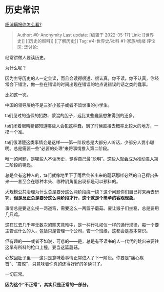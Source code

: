 # 历史常识
[杨浦瞒报你怎么看?](https://www.zhihu.com/question/532561846/answer/2485447471)

> Author: #0-Anonymity
> Last update: [编辑于 2022-05-17]
> Link: [[世界史]] [[历史的燃料]] [[了解历史]]
> Tag: #4-世界史/社科 #1-家族/统绪
> 评论区:
> 泛讨论:

经常讲做人要读历史。

为什么呢？

因为主导历史的人一定会读，而且会读得很透、很认真。你不读，你不认真，你经常会下错注，做一些在错误的时间出现在错误的地点说错误的话之类的蠢事。

比如这一次。

中国的领导层绝不是三岁小孩子或者不谙世事的小学生。

ta们见过的造假的招数、蒙混的胆子，远比某些蠢蛋想象得到的还多。

ta们闭着眼睛猜都知道哪些人会犯这种蠢，到了时候直接去概率比较大的地方，一摸一个准。

ta们很清楚这类事情会是这样——第一阶段总是大部分人听话，少部分人耍小聪明。总是需要一些“必要的处理”来将事情推入第二阶段。

唯一的问题，是哪些人不读历史，觉得自己最“聪明”。这些人就会成为推动进入第二阶段的钥匙。

总是会有这种人的，ta们就像地里下了雨后会长出来的蘑菇那样必然的自己探出头来——甚至会在哪种木头、哪种阴角里出现都是可以预料的。

大规模公共治理为什么总是要分这么两阶段绕一绕？这个问题你们自己将来再去研究，**但是反正总是要分这么两阶段才行，这个就是个简单的客观现象**。

事情总是要这么拐一两道弯，需要这么一两篮子蘑菇。要让猴子们坐稳，总是要用几只鸡。

这在过去几千年无数次的赈灾救难中，是一种行礼如仪一样的通行规律，每一个要主管点什么的人，包括只是管理一个公司，管一个班级，这都会是基本常识。

但有趣的——或者不如说，可悲的——是，总是有不读书的人一代代的跳出来要往这早有所料的枪口上撞，要当这篮蘑菇。

心放回肚子里——这只是意味着事情正常进入了下一阶段。你要是“痛心疾首”、“震惊”，只意味着你真的还得好好的多读书了。

一切正常。

**因为这个“不正常”，其实只是正常的一部分。**
